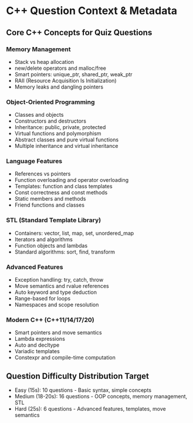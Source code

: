 # C++ Question Context & Metadata

## Core C++ Concepts for Quiz Questions

### Memory Management
- Stack vs heap allocation
- new/delete operators and malloc/free
- Smart pointers: unique_ptr, shared_ptr, weak_ptr
- RAII (Resource Acquisition Is Initialization)
- Memory leaks and dangling pointers

### Object-Oriented Programming
- Classes and objects
- Constructors and destructors
- Inheritance: public, private, protected
- Virtual functions and polymorphism
- Abstract classes and pure virtual functions
- Multiple inheritance and virtual inheritance

### Language Features
- References vs pointers
- Function overloading and operator overloading
- Templates: function and class templates
- Const correctness and const methods
- Static members and methods
- Friend functions and classes

### STL (Standard Template Library)
- Containers: vector, list, map, set, unordered_map
- Iterators and algorithms
- Function objects and lambdas
- Standard algorithms: sort, find, transform

### Advanced Features
- Exception handling: try, catch, throw
- Move semantics and rvalue references
- Auto keyword and type deduction
- Range-based for loops
- Namespaces and scope resolution

### Modern C++ (C++11/14/17/20)
- Smart pointers and move semantics
- Lambda expressions
- Auto and decltype
- Variadic templates
- Constexpr and compile-time computation

## Question Difficulty Distribution Target
- Easy (15s): 10 questions - Basic syntax, simple concepts
- Medium (18-20s): 16 questions - OOP concepts, memory management, STL
- Hard (25s): 6 questions - Advanced features, templates, move semantics
